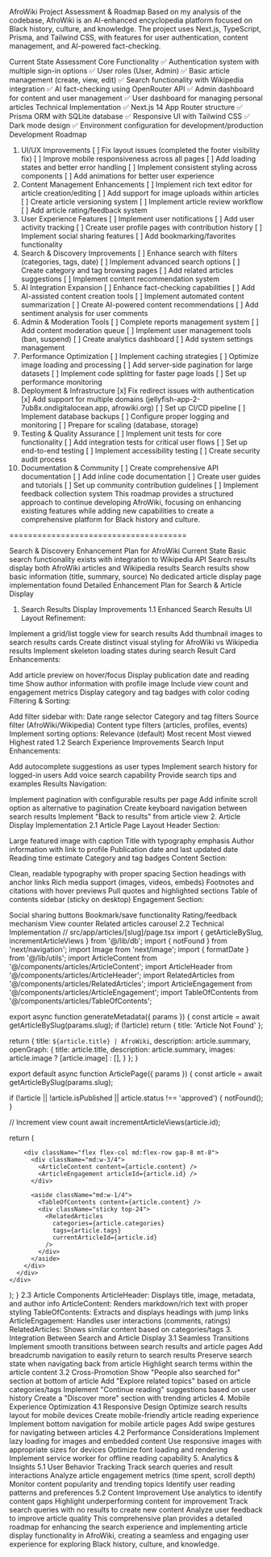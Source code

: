 AfroWiki Project Assessment & Roadmap
Based on my analysis of the codebase, AfroWiki is an AI-enhanced encyclopedia platform focused on Black history, culture, and knowledge. The project uses Next.js, TypeScript, Prisma, and Tailwind CSS, with features for user authentication, content management, and AI-powered fact-checking.

Current State Assessment
Core Functionality
✅ Authentication system with multiple sign-in options
✅ User roles (User, Admin)
✅ Basic article management (create, view, edit)
✅ Search functionality with Wikipedia integration
✅ AI fact-checking using OpenRouter API
✅ Admin dashboard for content and user management
✅ User dashboard for managing personal articles
Technical Implementation
✅ Next.js 14 App Router structure
✅ Prisma ORM with SQLite database
✅ Responsive UI with Tailwind CSS
✅ Dark mode design
✅ Environment configuration for development/production
Development Roadmap
1. UI/UX Improvements
[ ] Fix layout issues (completed the footer visibility fix)
[ ] Improve mobile responsiveness across all pages
[ ] Add loading states and better error handling
[ ] Implement consistent styling across components
[ ] Add animations for better user experience
2. Content Management Enhancements
[ ] Implement rich text editor for article creation/editing
[ ] Add support for image uploads within articles
[ ] Create article versioning system
[ ] Implement article review workflow
[ ] Add article rating/feedback system
3. User Experience Features
[ ] Implement user notifications
[ ] Add user activity tracking
[ ] Create user profile pages with contribution history
[ ] Implement social sharing features
[ ] Add bookmarking/favorites functionality
4. Search & Discovery Improvements
[ ] Enhance search with filters (categories, tags, date)
[ ] Implement advanced search options
[ ] Create category and tag browsing pages
[ ] Add related articles suggestions
[ ] Implement content recommendation system
5. AI Integration Expansion
[ ] Enhance fact-checking capabilities
[ ] Add AI-assisted content creation tools
[ ] Implement automated content summarization
[ ] Create AI-powered content recommendations
[ ] Add sentiment analysis for user comments
6. Admin & Moderation Tools
[ ] Complete reports management system
[ ] Add content moderation queue
[ ] Implement user management tools (ban, suspend)
[ ] Create analytics dashboard
[ ] Add system settings management
7. Performance Optimization
[ ] Implement caching strategies
[ ] Optimize image loading and processing
[ ] Add server-side pagination for large datasets
[ ] Implement code splitting for faster page loads
[ ] Set up performance monitoring
8. Deployment & Infrastructure
[x] Fix redirect issues with authentication
[x] Add support for multiple domains (jellyfish-app-2-7ub8x.ondigitalocean.app, afrowiki.org)
[ ] Set up CI/CD pipeline
[ ] Implement database backups
[ ] Configure proper logging and monitoring
[ ] Prepare for scaling (database, storage)
9. Testing & Quality Assurance
[ ] Implement unit tests for core functionality
[ ] Add integration tests for critical user flows
[ ] Set up end-to-end testing
[ ] Implement accessibility testing
[ ] Create security audit process
10. Documentation & Community
[ ] Create comprehensive API documentation
[ ] Add inline code documentation
[ ] Create user guides and tutorials
[ ] Set up community contribution guidelines
[ ] Implement feedback collection system
This roadmap provides a structured approach to continue developing AfroWiki, focusing on enhancing existing features while adding new capabilities to create a comprehensive platform for Black history and culture.

======================================

Search & Discovery Enhancement Plan for AfroWiki
Current State
Basic search functionality exists with integration to Wikipedia API
Search results display both AfroWiki articles and Wikipedia results
Search results show basic information (title, summary, source)
No dedicated article display page implementation found
Detailed Enhancement Plan for Search & Article Display
1. Search Results Display Improvements
1.1 Enhanced Search Results UI
Layout Refinement:

Implement a grid/list toggle view for search results
Add thumbnail images to search results cards
Create distinct visual styling for AfroWiki vs Wikipedia results
Implement skeleton loading states during search
Result Card Enhancements:

Add article preview on hover/focus
Display publication date and reading time
Show author information with profile image
Include view count and engagement metrics
Display category and tag badges with color coding
Filtering & Sorting:

Add filter sidebar with:
Date range selector
Category and tag filters
Source filter (AfroWiki/Wikipedia)
Content type filters (articles, profiles, events)
Implement sorting options:
Relevance (default)
Most recent
Most viewed
Highest rated
1.2 Search Experience Improvements
Search Input Enhancements:

Add autocomplete suggestions as user types
Implement search history for logged-in users
Add voice search capability
Provide search tips and examples
Results Navigation:

Implement pagination with configurable results per page
Add infinite scroll option as alternative to pagination
Create keyboard navigation between search results
Implement "Back to results" from article view
2. Article Display Implementation
2.1 Article Page Layout
Header Section:

Large featured image with caption
Title with typography emphasis
Author information with link to profile
Publication date and last updated date
Reading time estimate
Category and tag badges
Content Section:

Clean, readable typography with proper spacing
Section headings with anchor links
Rich media support (images, videos, embeds)
Footnotes and citations with hover previews
Pull quotes and highlighted sections
Table of contents sidebar (sticky on desktop)
Engagement Section:

Social sharing buttons
Bookmark/save functionality
Rating/feedback mechanism
View counter
Related articles carousel
2.2 Technical Implementation
// src/app/articles/[slug]/page.tsx
import { getArticleBySlug, incrementArticleViews } from '@/lib/db';
import { notFound } from 'next/navigation';
import Image from 'next/image';
import { formatDate } from '@/lib/utils';
import ArticleContent from '@/components/articles/ArticleContent';
import ArticleHeader from '@/components/articles/ArticleHeader';
import RelatedArticles from '@/components/articles/RelatedArticles';
import ArticleEngagement from '@/components/articles/ArticleEngagement';
import TableOfContents from '@/components/articles/TableOfContents';

export async function generateMetadata({ params }) {
  const article = await getArticleBySlug(params.slug);
  if (!article) return { title: 'Article Not Found' };
  
  return {
    title: `${article.title} | AfroWiki`,
    description: article.summary,
    openGraph: {
      title: article.title,
      description: article.summary,
      images: article.image ? [article.image] : [],
    }
  };
}

export default async function ArticlePage({ params }) {
  const article = await getArticleBySlug(params.slug);
  
  if (!article || !article.isPublished || article.status !== 'approved') {
    notFound();
  }
  
  // Increment view count
  await incrementArticleViews(article.id);
  
  return (
    <div className="container mx-auto px-4 py-8">
      <div className="max-w-4xl mx-auto">
        <ArticleHeader 
          title={article.title}
          image={article.image}
          imageAlt={article.imageAlt}
          categories={article.categories}
          tags={article.tags}
          publishDate={article.createdAt}
          updateDate={article.updatedAt}
          author={article.author}
          views={article.views}
        />
        
        <div className="flex flex-col md:flex-row gap-8 mt-8">
          <div className="md:w-3/4">
            <ArticleContent content={article.content} />
            <ArticleEngagement articleId={article.id} />
          </div>
          
          <aside className="md:w-1/4">
            <TableOfContents content={article.content} />
            <div className="sticky top-24">
              <RelatedArticles 
                categories={article.categories} 
                tags={article.tags}
                currentArticleId={article.id}
              />
            </div>
          </aside>
        </div>
      </div>
    </div>
  );
}
2.3 Article Components
ArticleHeader: Displays title, image, metadata, and author info
ArticleContent: Renders markdown/rich text with proper styling
TableOfContents: Extracts and displays headings with jump links
ArticleEngagement: Handles user interactions (comments, ratings)
RelatedArticles: Shows similar content based on categories/tags
3. Integration Between Search and Article Display
3.1 Seamless Transitions
Implement smooth transitions between search results and article pages
Add breadcrumb navigation to easily return to search results
Preserve search state when navigating back from article
Highlight search terms within the article content
3.2 Cross-Promotion
Show "People also searched for" section at bottom of article
Add "Explore related topics" based on article categories/tags
Implement "Continue reading" suggestions based on user history
Create a "Discover more" section with trending articles
4. Mobile Experience Optimization
4.1 Responsive Design
Optimize search results layout for mobile devices
Create mobile-friendly article reading experience
Implement bottom navigation for mobile article pages
Add swipe gestures for navigating between articles
4.2 Performance Considerations
Implement lazy loading for images and embedded content
Use responsive images with appropriate sizes for devices
Optimize font loading and rendering
Implement service worker for offline reading capability
5. Analytics & Insights
5.1 User Behavior Tracking
Track search queries and result interactions
Analyze article engagement metrics (time spent, scroll depth)
Monitor content popularity and trending topics
Identify user reading patterns and preferences
5.2 Content Improvement
Use analytics to identify content gaps
Highlight underperforming content for improvement
Track search queries with no results to create new content
Analyze user feedback to improve article quality
This comprehensive plan provides a detailed roadmap for enhancing the search experience and implementing article display functionality in AfroWiki, creating a seamless and engaging user experience for exploring Black history, culture, and knowledge.